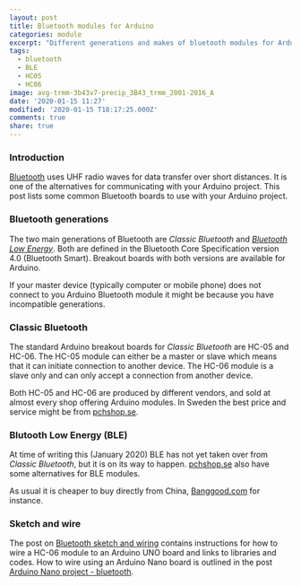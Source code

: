 ```yaml
---
layout: post
title: Bluetooth modules for Arduino
categories: module
excerpt: "Different generations and makes of bluetooth modules for Arduino"
tags:
  - bluetooth
  - BLE
  - HC05
  - HC06
image: avg-trmm-3b43v7-precip_3B43_trmm_2001-2016_A
date: '2020-01-15 11:27'
modified: '2020-01-15 T18:17:25.000Z'
comments: true
share: true
---
```


### Introduction

[Bluetooth](https://www.bluetooth.com) uses UHF radio waves for data transfer over short distances. It is one of the alternatives for communicating with your Arduino project. This post lists some common Bluetooth boards to use with your Arduino project.

### Bluetooth generations

The two main generations of Bluetooth are _Classic Bluetooth_ and [_Bluetooth Low Energy_](https://en.wikipedia.org/wiki/Bluetooth_Low_Energy). Both are defined in the Bluetooth Core Specification version 4.0 (Bluetooth Smart). Breakout boards with both versions are available for Arduino.

If your master device (typically computer or mobile phone) does not connect to you Arduino Bluetooth module it might be because you have incompatible generations.

### Classic Bluetooth

The standard Arduino breakout boards for _Classic Bluetooth_ are HC-05 and HC-06. The HC-05 module can either be a master or slave which means that it can initiate connection to another device. The HC-06 module is a slave only and can only accept a connection from another device.

Both HC-05 and HC-06 are produced by different vendors, and sold at almost every shop offering Arduino modules. In Sweden the best price and service might be from [pchshop.se](https://pchbutik.se).

### Blutooth Low Energy (BLE)

At time of writing this (January 2020) BLE has not yet taken over from _Classic Bluetooth_, but it is on its way to happen. [pchshop.se](https://pchbutik.se) also have some alternatives for BLE modules.

As usual it is cheaper to buy directly from China, [Banggood.com](https://www.banggood.com/buy/arduino-bluetooth-module.html) for instance.

### Sketch and wire

The post on [Bluetooth sketch and wiring](../../project/project-uno-bluetooth) contains instructions for how to wire a HC-06 module to an Arduino UNO board and links to libraries and codes. How to wire using an Arduino Nano board is outlined in the post [Arduino Nano project - bluetooth](../../project/project-nano-bluetooth/).
